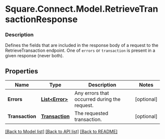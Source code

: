 # Square.Connect.Model.RetrieveTransactionResponse

### Description

Defines the fields that are included in the response body of a request to the RetrieveTransaction endpoint.  One of `errors` or `transaction` is present in a given response (never both).

## Properties

Name | Type | Description | Notes
------------ | ------------- | ------------- | -------------
**Errors** | [**List&lt;Error&gt;**](Error.md) | Any errors that occurred during the request. | [optional] 
**Transaction** | [**Transaction**](Transaction.md) | The requested transaction. | [optional] 



[[Back to Model list]](../README.md#documentation-for-models) [[Back to API list]](../README.md#documentation-for-api-endpoints) [[Back to README]](../README.md)

